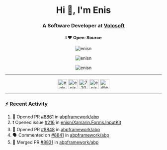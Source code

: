 <h1 align="center">Hi 👋, I'm Enis</h1>
<h3 align="center">A Software Developer at <a href="/volosoft">Volosoft</a></h3>

<h4 align="center"> I ❤ Open-Source</h4>

<p align="center"> <img src="https://komarev.com/ghpvc/?username=enisn" alt="enisn" /> </p>

<p align="center">
<img src="https://github-readme-stats.vercel.app/api/top-langs/?username=enisn&layout=compact" alt="enisn" />
</p>

<p align="center">
<img src="https://github-readme-stats.vercel.app/api?username=enisn&show_icons=true" alt="enisn" />
</p>

<hr />

<p align="center">
<a href="https://dev.to/enisn" target="blank"><img align="center" src="https://cdn.jsdelivr.net/npm/simple-icons@3.0.1/icons/dev-dot-to.svg" alt="enisn" height="30" width="30" /></a>
<a href="https://twitter.com/enisnecipoglu" target="blank"><img align="center" src="https://cdn.jsdelivr.net/npm/simple-icons@3.0.1/icons/twitter.svg" alt="enisnecipoglu" height="30" width="30" /></a>
<a href="https://stackoverflow.com/users/7200126" target="blank"><img align="center" src="https://cdn.jsdelivr.net/npm/simple-icons@3.0.1/icons/stackoverflow.svg" alt="7200126" height="30" width="30" /></a>
<a href="https://instagram.com/enisnecipoglu" target="blank"><img align="center" src="https://cdn.jsdelivr.net/npm/simple-icons@3.0.1/icons/instagram.svg" alt="enisnecipoglu" height="30" width="30" /></a>
<a href="https://medium.com/@enis.necipoglu" target="blank"><img align="center" src="https://cdn.jsdelivr.net/npm/simple-icons@3.0.1/icons/medium.svg" alt="@enis.necipoglu" height="30" width="30" /></a>
</p>

<hr />

### :zap: Recent Activity

<!--START_SECTION:activity-->
1. 💪 Opened PR [#8861](https://github.com/abpframework/abp/pull/8861) in [abpframework/abp](https://github.com/abpframework/abp)
2. ❗️ Opened issue [#216](https://github.com/enisn/Xamarin.Forms.InputKit/issues/216) in [enisn/Xamarin.Forms.InputKit](https://github.com/enisn/Xamarin.Forms.InputKit)
3. 💪 Opened PR [#8848](https://github.com/abpframework/abp/pull/8848) in [abpframework/abp](https://github.com/abpframework/abp)
4. 🗣 Commented on [#8841](https://github.com/abpframework/abp/issues/8841) in [abpframework/abp](https://github.com/abpframework/abp)
5. 🎉 Merged PR [#8831](https://github.com/abpframework/abp/pull/8831) in [abpframework/abp](https://github.com/abpframework/abp)
<!--END_SECTION:activity-->

